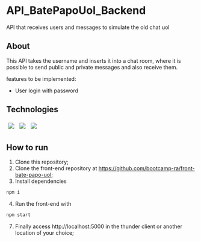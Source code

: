 # API_BatePapoUol_Backend

API that receives users and messages to simulate the old chat uol

## About

This API takes the username and inserts it into a chat room, where it is possible to send public and private messages and also receive them.

features to be implemented:

* User login with password

## Technologies
<p>
<img style='margin: 5px;' src='https://img.shields.io/badge/node.js-6DA55F?style=for-the-badge&logo=node.js&logoColor=white'>
<img style='margin: 5px;' src='https://img.shields.io/badge/express.js-%23404d59.svg?style=for-the-badge&logo=express&logoColor=%2361DAFB'>
<img style='margin: 5px;' src='https://img.shields.io/badge/MongoDB-%234ea94b.svg?style=for-the-badge&logo=mongodb&logoColor=white'>
</p>

## How to run

1. Clone this repository;
2. Clone the front-end repository at https://github.com/bootcamp-ra/front-bate-papo-uol;
3. Install dependencies
```bash
npm i
```
4. Run the front-end with
```bash
npm start
```
7. Finally access http://localhost:5000 in the thunder client or another location of your choice;


